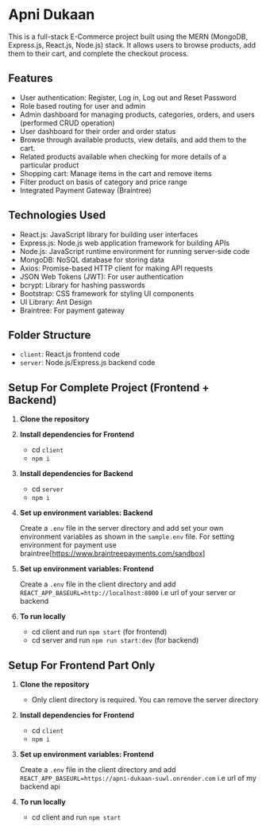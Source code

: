 # Apni Dukaan

This is a full-stack E-Commerce project built using the MERN (MongoDB, Express.js, React.js, Node.js) stack. It allows users to browse products, add them to their cart, and complete the checkout process.

## Features

- User authentication: Register, Log in, Log out and Reset Password
- Role based routing for user and admin
- Admin dashboard for managing products, categories, orders, and users (performed CRUD operation)
- User dashboard for their order and order status
- Browse through available products, view details, and add them to the cart.
- Related products available when checking for more details of a particular product
- Shopping cart: Manage items in the cart and remove items
- Filter product on basis of category and price range
- Integrated Payment Gateway (Braintree)

## Technologies Used

- React.js: JavaScript library for building user interfaces
- Express.js: Node.js web application framework for building APIs
- Node.js: JavaScript runtime environment for running server-side code
- MongoDB: NoSQL database for storing data
- Axios: Promise-based HTTP client for making API requests
- JSON Web Tokens (JWT): For user authentication
- bcrypt: Library for hashing passwords
- Bootstrap: CSS framework for styling UI components
- UI Library: Ant Design
- Braintree: For payment gateway

## Folder Structure

- `client`: React.js frontend code
- `server`: Node.js/Express.js backend code

## Setup For Complete Project (Frontend + Backend)

1. **Clone the repository**
2. **Install dependencies for Frontend**
   - cd `client`
   - `npm i`
3. **Install dependencies for Backend**

   - cd `server`
   - `npm i`

4. **Set up environment variables: Backend**

   Create a `.env` file in the server directory and add set your own environment variables as shown in the `sample.env` file. For setting environment for payment use braintree[https://www.braintreepayments.com/sandbox]

5. **Set up environment variables: Frontend**

   Create a `.env` file in the client directory and add `REACT_APP_BASEURL=http://localhost:8000` i.e url of your server or backend

6. **To run locally**
   - cd client and run `npm start` (for frontend)
   - cd server and run `npm run start:dev` (for backend)

## Setup For Frontend Part Only

1. **Clone the repository**

   - Only client directory is required. You can remove the server directory

2. **Install dependencies for Frontend**

   - cd `client`
   - `npm i`

3. **Set up environment variables: Frontend**

   Create a `.env` file in the client directory and add `REACT_APP_BASEURL=https://apni-dukaan-suwl.onrender.com` i.e url of my backend api

4. **To run locally**
   - cd client and run `npm start`
